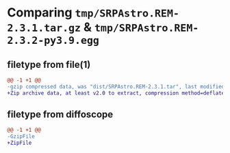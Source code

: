 # Comparing `tmp/SRPAstro.REM-2.3.1.tar.gz` & `tmp/SRPAstro.REM-2.3.2-py3.9.egg`

## filetype from file(1)

```diff
@@ -1 +1 @@
-gzip compressed data, was "dist/SRPAstro.REM-2.3.1.tar", last modified: Thu Mar 10 16:38:59 2022, max compression
+Zip archive data, at least v2.0 to extract, compression method=deflate
```

## filetype from diffoscope

```diff
@@ -1 +1 @@
-GzipFile
+ZipFile
```

